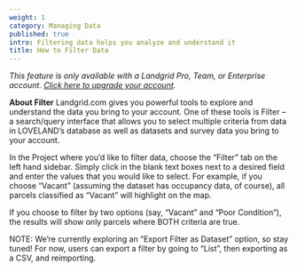 ```yaml
---
weight: 1
category: Managing Data
published: true
intro: Filtering data helps you analyze and understand it
title: How to Filter Data
---
```


_This feature is only available with a Landgrid Pro, Team, or Enterprise account. [Click here to upgrade your account](https://landgrid.com/plans)._


**About Filter**
Landgrid.com gives you powerful tools to explore and understand the data you bring to your account. One of these tools is Filter – a search/query interface that allows you to select multiple criteria from data in LOVELAND’s database as well as datasets and survey data you bring to your account.

In the Project where you’d like to filter data, choose the “Filter” tab on the left hand sidebar. Simply click in the blank text boxes next to a desired field and enter the values that you would like to select. For example, if you choose “Vacant” (assuming the dataset has occupancy data, of course), all parcels classified as “Vacant” will highlight on the map.

If you choose to filter by two options (say, “Vacant” and “Poor Condition”), the results will show only parcels where BOTH criteria are true.

NOTE: We’re currently exploring an “Export Filter as Dataset” option, so stay tuned! For now, users can export a filter by going to “List”, then exporting as a CSV, and reimporting.
